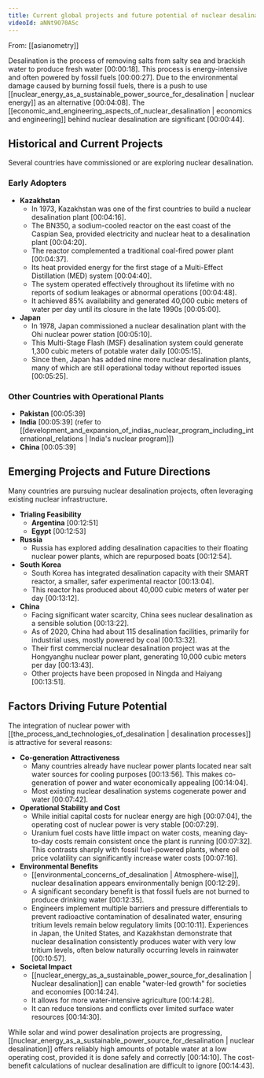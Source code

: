 ```yaml
---
title: Current global projects and future potential of nuclear desalination
videoId: aNNt9O70ASc
---
```


From: [[asianometry]] <br/> 

Desalination is the process of removing salts from salty sea and brackish water to produce fresh water <a class="yt-timestamp" data-t="00:00:18">[00:00:18]</a>. This process is energy-intensive and often powered by fossil fuels <a class="yt-timestamp" data-t="00:00:27">[00:00:27]</a>. Due to the environmental damage caused by burning fossil fuels, there is a push to use [[nuclear_energy_as_a_sustainable_power_source_for_desalination | nuclear energy]] as an alternative <a class="yt-timestamp" data-t="00:04:08">[00:04:08]</a>. The [[economic_and_engineering_aspects_of_nuclear_desalination | economics and engineering]] behind nuclear desalination are significant <a class="yt-timestamp" data-t="00:00:44">[00:00:44]</a>.

## Historical and Current Projects

Several countries have commissioned or are exploring nuclear desalination.

### Early Adopters

*   **Kazakhstan**
    *   In 1973, Kazakhstan was one of the first countries to build a nuclear desalination plant <a class="yt-timestamp" data-t="00:04:16">[00:04:16]</a>.
    *   The BN350, a sodium-cooled reactor on the east coast of the Caspian Sea, provided electricity and nuclear heat to a desalination plant <a class="yt-timestamp" data-t="00:04:20">[00:04:20]</a>.
    *   The reactor complemented a traditional coal-fired power plant <a class="yt-timestamp" data-t="00:04:37">[00:04:37]</a>.
    *   Its heat provided energy for the first stage of a Multi-Effect Distillation (MED) system <a class="yt-timestamp" data-t="00:04:40">[00:04:40]</a>.
    *   The system operated effectively throughout its lifetime with no reports of sodium leakages or abnormal operations <a class="yt-timestamp" data-t="00:04:48">[00:04:48]</a>.
    *   It achieved 85% availability and generated 40,000 cubic meters of water per day until its closure in the late 1990s <a class="yt-timestamp" data-t="00:05:00">[00:05:00]</a>.
*   **Japan**
    *   In 1978, Japan commissioned a nuclear desalination plant with the Ohi nuclear power station <a class="yt-timestamp" data-t="00:05:10">[00:05:10]</a>.
    *   This Multi-Stage Flash (MSF) desalination system could generate 1,300 cubic meters of potable water daily <a class="yt-timestamp" data-t="00:05:15">[00:05:15]</a>.
    *   Since then, Japan has added nine more nuclear desalination plants, many of which are still operational today without reported issues <a class="yt-timestamp" data-t="00:05:25">[00:05:25]</a>.

### Other Countries with Operational Plants
*   **Pakistan** <a class="yt-timestamp" data-t="00:05:39">[00:05:39]</a>
*   **India** <a class="yt-timestamp" data-t="00:05:39">[00:05:39]</a> (refer to [[development_and_expansion_of_indias_nuclear_program_including_international_relations | India's nuclear program]])
*   **China** <a class="yt-timestamp" data-t="00:05:39">[00:05:39]</a>

## Emerging Projects and Future Directions

Many countries are pursuing nuclear desalination projects, often leveraging existing nuclear infrastructure.

*   **Trialing Feasibility**
    *   **Argentina** <a class="yt-timestamp" data-t="00:12:51">[00:12:51]</a>
    *   **Egypt** <a class="yt-timestamp" data-t="00:12:53">[00:12:53]</a>
*   **Russia**
    *   Russia has explored adding desalination capacities to their floating nuclear power plants, which are repurposed boats <a class="yt-timestamp" data-t="00:12:54">[00:12:54]</a>.
*   **South Korea**
    *   South Korea has integrated desalination capacity with their SMART reactor, a smaller, safer experimental reactor <a class="yt-timestamp" data-t="00:13:04">[00:13:04]</a>.
    *   This reactor has produced about 40,000 cubic meters of water per day <a class="yt-timestamp" data-t="00:13:12">[00:13:12]</a>.
*   **China**
    *   Facing significant water scarcity, China sees nuclear desalination as a sensible solution <a class="yt-timestamp" data-t="00:13:22">[00:13:22]</a>.
    *   As of 2020, China had about 115 desalination facilities, primarily for industrial uses, mostly powered by coal <a class="yt-timestamp" data-t="00:13:32">[00:13:32]</a>.
    *   Their first commercial nuclear desalination project was at the Hongyanghu nuclear power plant, generating 10,000 cubic meters per day <a class="yt-timestamp" data-t="00:13:43">[00:13:43]</a>.
    *   Other projects have been proposed in Ningda and Haiyang <a class="yt-timestamp" data-t="00:13:51">[00:13:51]</a>.

## Factors Driving Future Potential

The integration of nuclear power with [[the_process_and_technologies_of_desalination | desalination processes]] is attractive for several reasons:

*   **Co-generation Attractiveness**
    *   Many countries already have nuclear power plants located near salt water sources for cooling purposes <a class="yt-timestamp" data-t="00:13:56">[00:13:56]</a>. This makes co-generation of power and water economically appealing <a class="yt-timestamp" data-t="00:14:04">[00:14:04]</a>.
    *   Most existing nuclear desalination systems cogenerate power and water <a class="yt-timestamp" data-t="00:07:42">[00:07:42]</a>.
*   **Operational Stability and Cost**
    *   While initial capital costs for nuclear energy are high <a class="yt-timestamp" data-t="00:07:04">[00:07:04]</a>, the operating cost of nuclear power is very stable <a class="yt-timestamp" data-t="00:07:29">[00:07:29]</a>.
    *   Uranium fuel costs have little impact on water costs, meaning day-to-day costs remain consistent once the plant is running <a class="yt-timestamp" data-t="00:07:32">[00:07:32]</a>. This contrasts sharply with fossil fuel-powered plants, where oil price volatility can significantly increase water costs <a class="yt-timestamp" data-t="00:07:16">[00:07:16]</a>.
*   **Environmental Benefits**
    *   [[environmental_concerns_of_desalination | Atmosphere-wise]], nuclear desalination appears environmentally benign <a class="yt-timestamp" data-t="00:12:29">[00:12:29]</a>.
    *   A significant secondary benefit is that fossil fuels are not burned to produce drinking water <a class="yt-timestamp" data-t="00:12:35">[00:12:35]</a>.
    *   Engineers implement multiple barriers and pressure differentials to prevent radioactive contamination of desalinated water, ensuring tritium levels remain below regulatory limits <a class="yt-timestamp" data-t="00:10:11">[00:10:11]</a>. Experiences in Japan, the United States, and Kazakhstan demonstrate that nuclear desalination consistently produces water with very low tritium levels, often below naturally occurring levels in rainwater <a class="yt-timestamp" data-t="00:10:57">[00:10:57]</a>.
*   **Societal Impact**
    *   [[nuclear_energy_as_a_sustainable_power_source_for_desalination | Nuclear desalination]] can enable "water-led growth" for societies and economies <a class="yt-timestamp" data-t="00:14:24">[00:14:24]</a>.
    *   It allows for more water-intensive agriculture <a class="yt-timestamp" data-t="00:14:28">[00:14:28]</a>.
    *   It can reduce tensions and conflicts over limited surface water resources <a class="yt-timestamp" data-t="00:14:30">[00:14:30]</a>.

While solar and wind power desalination projects are progressing, [[nuclear_energy_as_a_sustainable_power_source_for_desalination | nuclear desalination]] offers reliably high amounts of potable water at a low operating cost, provided it is done safely and correctly <a class="yt-timestamp" data-t="00:14:10">[00:14:10]</a>. The cost-benefit calculations of nuclear desalination are difficult to ignore <a class="yt-timestamp" data-t="00:14:43">[00:14:43]</a>.